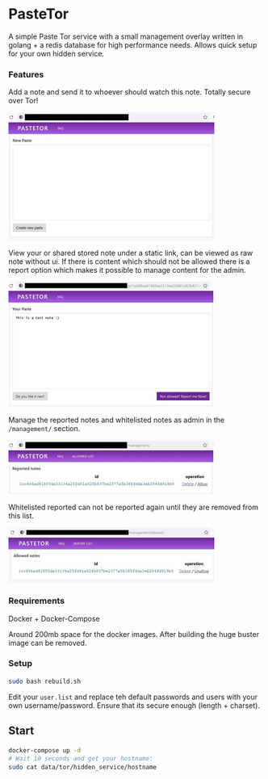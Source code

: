 # PasteTor

A simple Paste Tor service with a small management overlay written in golang + a redis database for high performance
needs.
Allows quick setup for your own hidden service.

### Features

Add a note and send it to whoever should watch this note. Totally secure over Tor!

![Add a note](screenshots/add.jpg)

View your or shared stored note under a static link, can be viewed as raw note without ui. 
If there is content which should not be allowed there is a report option which makes it possible to manage content for the admin.

![View a note](screenshots/view.jpg)

Manage the reported notes and whitelisted notes as admin in the `/management/` section.

![Manage reported notes](screenshots/manage_reported.jpg)

Whitelisted reported can not be reported again until they are removed from this list.

![Manage allowed notes](screenshots/manage_allowed.jpg)

### Requirements

Docker + Docker-Compose

Around 200mb space for the docker images. After building the huge buster image can be removed.

### Setup

```bash
sudo bash rebuild.sh
```

Edit your `user.list` and replace teh default passwords and users with your own username/password.
Ensure that its secure enough (length + charset).

## Start

```bash
docker-compose up -d
# Wait 10 seconds and get your hostname:
sudo cat data/tor/hidden_service/hostname
```